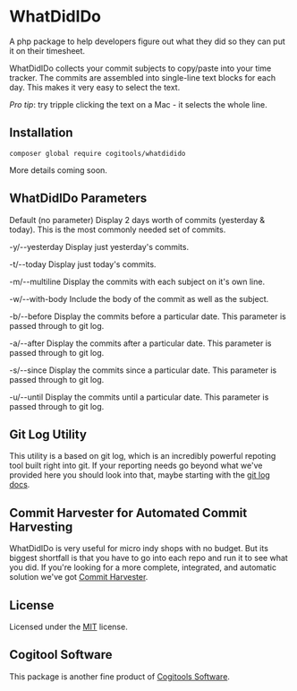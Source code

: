 # WhatDidIDo

A php package to help developers figure out what they did so they can put it on their timesheet.

WhatDidIDo collects your commit subjects to copy/paste into your time tracker.
The commits are assembled into single-line text blocks for each day.
This makes it very easy to select the text.

*Pro tip*: try tripple clicking the text on a Mac - it selects the whole line.

## Installation

`composer global require cogitools/whatdidido`

More details coming soon.

## WhatDidIDo Parameters

Default (no parameter) 
    Display 2 days worth of commits (yesterday & today). 
    This is the most commonly needed set of commits. 

-y/--yesterday 
    Display just yesterday's commits. 

-t/--today 
    Display just today's commits. 

-m/--multiline 
    Display the commits with each subject on it's own line. 

-w/--with-body 
    Include the body of the commit as well as the subject. 

-b/--before <argument> 
    Display the commits before a particular date. 
    This parameter is passed through to git log. 

-a/--after <argument> 
    Display the commits after a particular date. 
    This parameter is passed through to git log. 

-s/--since <argument> 
    Display the commits since a particular date. 
    This parameter is passed through to git log. 

-u/--until <argument> 
    Display the commits until a particular date. 
    This parameter is passed through to git log. 

## Git Log Utility

This utility is a based on git log, which is an incredibly powerful repoting tool built right into git. If your reporting needs go beyond what we've provided here you should look into that, maybe starting with the [git log docs](https://git-scm.com/docs/git-log).

## Commit Harvester for Automated Commit Harvesting

WhatDidIDo is very useful for micro indy shops with no budget. But its biggest shortfall is that you have to go into each repo and run it to see what you did. If you're looking for a more complete, integrated, and automatic solution we've got [Commit Harvester](http://commitharvester.com). 

## License

Licensed under the [MIT](LICENSE) license.

## Cogitool Software

This package is another fine product of [Cogitools Software](http://cogitools.com).


